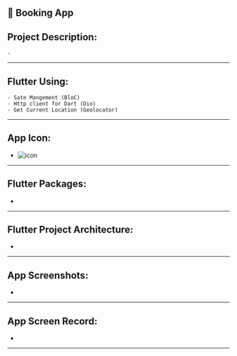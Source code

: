 📱 Booking App 
------------------
Project Description:
-----------------------
    - 
-----------------------------------------------------------------------------------------------------------------------------
Flutter Using:
------------------
    - Sate Mangement (BloC)
    - Http client for Dart (Dio)
    - Get Current Location (Geolocator)
-----------------------------------------------------------------------------------------------------------------------------
 App Icon:
------------------
   -  ![icon](https://user-images.githubusercontent.com/30273995/190913379-563fcc95-dd96-41f7-8b76-e16077c25a0d.png)
-----------------------------------------------------------------------------------------------------------------------------
Flutter Packages:
-----------------------
   -  
-----------------------------------------------------------------------------------------------------------------------------
Flutter Project Architecture:
------------------------------------
   -  
-----------------------------------------------------------------------------------------------------------------------------
App Screenshots:
------------------------
  -   
-----------------------------------------------------------------------------------------------------------------------------
App Screen Record:
---------------------------
  -   
-----------------------------------------------------------------------------------------------------------------------------
